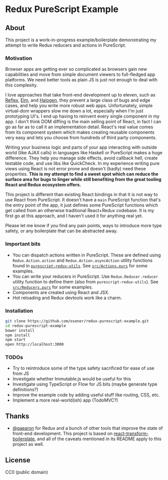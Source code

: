 # Redux PureScript Example

## About

This project is a work-in-progress example/boilerplate demonstrating my attempt
to write Redux reducers and actions in PureScript.

### Motivation

Browser apps are getting ever so complicated as browsers gain new capabilities
and move from simple document viewers to full-fledged app platforms. We need
better tools as plain JS is just not enough to deal with this complexity.

I love approaches that take front-end development up to eleven, such as
[Reflex](https://github.com/reflex-frp/reflex), [Elm](http://elm-lang.org/), and
[Halogen](https://github.com/slamdata/purescript-halogen), they prevent a large
class of bugs and edge cases, and help you write more robust web apps.
Unfortunately, simple virtual-dom wrappers slow me down a lot, especially when
I'm just prototyping UI's. I end up having to reinvent every single component in
my app. I don't think DOM diffing is the main selling point of React, in fact I
can go as far as to call it an implementation detail. React's real value comes
from its component system which makes creating reusable components very easy and
lets you choose from hundreds of third party components.

Writing your business logic and parts of your app interacting with outside world
(like AJAX calls) in languages like Haskell or PureScript makes a huge
difference. They help you manage side effects, avoid callback hell, create
testable code, and use libs like QuickCheck. In my experience writing pure views
using React is not error prone and doesn't (badly) need these properties. **This
is my attempt to find a sweet spot which can reduce the surface area for bugs to
linger while still benefiting from the great tooling React and Redux ecosystem
offers.**

This project is different than existing React bindings in that it is not way to
use React from PureScript. It doesn't have a `main` PureScript function that's
the entry point of the app, it just defines some PureScript functions which get
called from an otherwise traditional React+Redux codebase. It is my first go at
this approach, and I haven't used it for anything real yet.

Please let me know if you find any pain points, ways to introduce more type
safety, or any boilerplate that can be abstracted away.

### Important bits

* You can dispatch actions written in PureScript. These are defined using
  `Redux.Action.action` and `Redux.Action.asyncAction` utility functions found
  in
  [`purescript-redux-utils`](https://github.com/osener/purescript-redux-utils/tree/master/docs/Redux).
  See
  [`src/Actions.purs`](https://github.com/osener/redux-purescript-example/blob/master/src/Actions.purs)
  for some examples.
* You can write your reducers in PureScript. Use `Redux.Reducer.reducer` utility
  function to define them (also from `purescript-redux-utils`). See
  [`src/Reducers.purs`](https://github.com/osener/redux-purescript-example/blob/master/src/Reducers.purs)
  for some examples.
* Components are created using React and JSX.
* Hot reloading and Redux devtools work like a charm.

### Installation

```bash
git clone https://github.com/osener/redux-purescript-example.git
cd redux-purescript-example
bower install
npm install
npm start
open http://localhost:3000
```

### TODOs

* Try to reintroduce some of the type safety sacrificed for ease of use from JS
* Investigate whether Immutable.js would be useful for this
* Investigate using TypeScript or Flow for JS bits (maybe generate type definitions?)
* Improve the example code by adding useful stuff like routing, CSS, etc.
* Implement a more real-world(ish) app (TodoMVC?)

## Thanks

* [@gaearon](https://github.com/gaearon) for Redux and a bunch of other tools
  that improve the state of front-end development. This project is based on
  [react-transform-boilerplate](https://github.com/gaearon/react-transform-boilerplate),
  and all of the caveats mentioned in its README apply to this project as well.

## License

CC0 (public domain)
